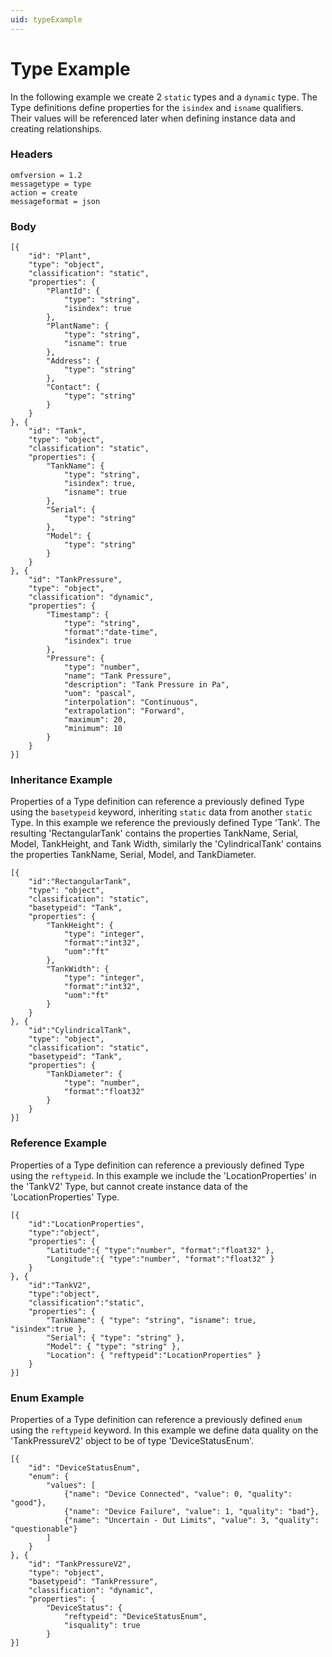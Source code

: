 ```yaml
---
uid: typeExample
---
```


# Type Example


In the following example we create 2 `static` types and a `dynamic` type. The Type definitions define properties for the `isindex` and `isname` qualifiers. 
Their values will be referenced later when defining instance data and creating relationships.

### Headers

    omfversion = 1.2
    messagetype = type
    action = create
    messageformat = json

### Body

    [{
        "id": "Plant",
        "type": "object",
        "classification": "static",
        "properties": {
            "PlantId": {
                "type": "string",
                "isindex": true
            },
            "PlantName": {
                "type": "string",
                "isname": true
            },
            "Address": {
                "type": "string"
            },
            "Contact": {
                "type": "string"
            }
        }
    }, {
        "id": "Tank",
        "type": "object",
        "classification": "static",     
        "properties": {
            "TankName": {
                "type": "string",
                "isindex": true,
                "isname": true              
            },
            "Serial": {
                "type": "string"
            },
            "Model": {
                "type": "string"
            }
        }
    }, {
        "id": "TankPressure",
        "type": "object",
        "classification": "dynamic",        
        "properties": { 
            "Timestamp": {                        
                "type": "string", 
                "format":"date-time",
                "isindex": true     
            },
            "Pressure": {
                "type": "number",
                "name": "Tank Pressure",
                "description": "Tank Pressure in Pa",
                "uom": "pascal",
                "interpolation": "Continuous",
                "extrapolation": "Forward",
                "maximum": 20,
                "minimum": 10
            }                    
        }
    }]

### Inheritance Example

Properties of a Type definition can reference a previously defined Type using the `basetypeid` keyword, inheriting `static` data from another
`static` Type. In this example we reference the previously defined Type \'Tank\'. The resulting 'RectangularTank' contains the properties TankName, 
Serial, Model, TankHeight, and Tank Width, similarly the 'CylindricalTank' contains the properties TankName, Serial, Model, and TankDiameter.

    [{
        "id":"RectangularTank",
        "type": "object",
        "classification": "static",
        "basetypeid": "Tank",
        "properties": {                     
            "TankHeight": {
                "type": "integer",
                "format":"int32",
                "uom":"ft"              
            },
            "TankWidth": {
                "type": "integer",
                "format":"int32",
                "uom":"ft"
            }           
        }
    }, {
        "id":"CylindricalTank",
        "type": "object",
        "classification": "static",
        "basetypeid": "Tank",
        "properties": {                             
            "TankDiameter": {
                "type": "number",
                "format":"float32"      
            }
        }
    }]

### Reference Example

Properties of a Type definition can reference a previously defined Type using the `reftypeid`.
In this example we include the \'LocationProperties\' in the 'TankV2' Type, but cannot create instance data of the 'LocationProperties' Type.

    [{  
		"id":"LocationProperties",
        "type":"object",
        "properties": { 
            "Latitude":{ "type":"number", "format":"float32" },
			"Longitude":{ "type":"number", "format":"float32" }
        }
    }, {
        "id":"TankV2",
        "type":"object",
        "classification":"static",
        "properties": { 
            "TankName": { "type": "string", "isname": true,  "isindex":true },
			"Serial": { "type": "string" },
			"Model": { "type": "string" },
			"Location": { "reftypeid":"LocationProperties" }	
        }
    }]

### Enum Example

Properties of a Type definition can reference a previously defined `enum` using the `reftypeid` keyword. 
In this example we define data quality on the 'TankPressureV2' object to be of type 'DeviceStatusEnum'.

    [{
		"id": "DeviceStatusEnum", 
		"enum": {
            "values": [
			    {"name": "Device Connected", "value": 0, "quality": "good"},
			    {"name": "Device Failure", "value": 1, "quality": "bad"},
			    {"name": "Uncertain - Out Limits", "value": 3, "quality": "questionable"}
            ]
        }
	}, {
        "id": "TankPressureV2",
        "type": "object",
		"basetypeid": "TankPressure",
        "classification": "dynamic",        
        "properties": {
			"DeviceStatus": {
                "reftypeid": "DeviceStatusEnum",
				"isquality": true
            }          
    }]
